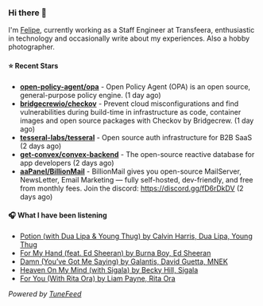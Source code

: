 ### Hi there 👋

I'm [Felipe](https://felipevm.com), currently working as a Staff Engineer at Transfeera, enthusiastic in technology and occasionally write about my experiences. Also a hobby photographer.

#### ⭐ Recent Stars
- **[open-policy-agent/opa](https://github.com/open-policy-agent/opa)** - Open Policy Agent (OPA) is an open source, general-purpose policy engine. (1 day ago)
- **[bridgecrewio/checkov](https://github.com/bridgecrewio/checkov)** - Prevent cloud misconfigurations and find vulnerabilities during build-time in infrastructure as code, container images and open source packages with Checkov by Bridgecrew. (1 day ago)
- **[tesseral-labs/tesseral](https://github.com/tesseral-labs/tesseral)** - Open source auth infrastructure for B2B SaaS (2 days ago)
- **[get-convex/convex-backend](https://github.com/get-convex/convex-backend)** - The open-source reactive database for app developers (2 days ago)
- **[aaPanel/BillionMail](https://github.com/aaPanel/BillionMail)** - BillionMail gives you open-source MailServer, NewsLetter,  Email Marketing — fully self-hosted, dev-friendly, and free from monthly fees. Join the discord: https://discord.gg/fD6rDkDV (2 days ago)

#### 🎧 What I have been listening
- [Potion (with Dua Lipa &amp; Young Thug) by Calvin Harris, Dua Lipa, Young Thug](https://open.spotify.com/track/7fYRg3CEbk6rNCuzNzMT06)
- [For My Hand (feat. Ed Sheeran) by Burna Boy, Ed Sheeran](https://open.spotify.com/track/0HaRLPnr887lcQM2YQzkff)
- [Damn (You’ve Got Me Saying) by Galantis, David Guetta, MNEK](https://open.spotify.com/track/5RVjB86R02f47lCZSPFOzj)
- [Heaven On My Mind (with Sigala) by Becky Hill, Sigala](https://open.spotify.com/track/7bIq1v8svANsAys7I694Up)
- [For You (With Rita Ora) by Liam Payne, Rita Ora](https://open.spotify.com/track/5rlMVKnvE6ZSzNCs8ZyHqU)

_Powered by [TuneFeed](https://tunefeed.app?ref=github.com)_
